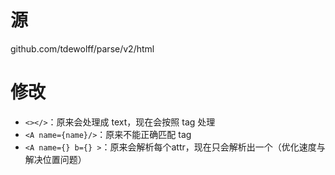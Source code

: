 # 源

github.com/tdewolff/parse/v2/html

# 修改

- `<></>`：原来会处理成 text，现在会按照 tag 处理
- `<A name={name}/>`：原来不能正确匹配 tag
- `<A name={} b={} >`：原来会解析每个attr，现在只会解析出一个（优化速度与解决位置问题）